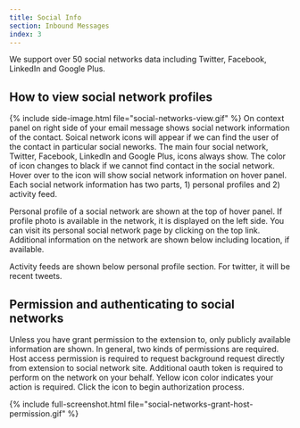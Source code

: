 ```yaml
---
title: Social Info
section: Inbound Messages
index: 3
---
```


We support over 50 social networks data including Twitter, Facebook, LinkedIn and Google Plus.


## How to view social network profiles


{% include side-image.html file="social-networks-view.gif" %}
On context panel on right side of your email message shows social network information of the contact. Soical network icons will appear if we can find the user of the contact in particular social neworks. The main four social network, Twitter, Facebook, LinkedIn and Google Plus, icons always show. The color of icon changes to black if we cannot find contact in the social network. Hover over to the icon will show social network information on hover panel. Each social network information has two parts, 1) personal profiles and 2) activity feed.

Personal profile of a social network are shown at the top of hover panel. If profile photo is available in the network, it is displayed on the left side. You can visit its personal social network page by clicking on the top link. Additional information on the network are shown below including location, if available.

Activity feeds are shown below personal profile section. For twitter, it will be recent tweets.

## Permission and authenticating to social networks

Unless you have grant permission to the extension to, only publicly available information are shown. In general, two kinds of permissions are required. Host access permission is required to request background request directly from extension to social network site. Additional oauth token is required to perform on the network on your behalf. Yellow icon color indicates your action is required. Click the icon to begin authorization process.

{% include full-screenshot.html file="social-networks-grant-host-permission.gif" %}
